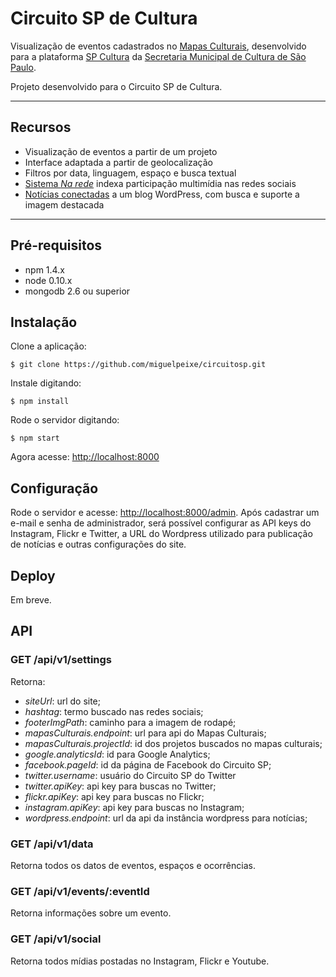 # Circuito SP de Cultura

Visualização de eventos cadastrados no [Mapas Culturais](https://github.com/hacklabr/mapasculturais), desenvolvido para a plataforma [SP Cultura](http://spcultura.prefeitura.sp.gov.br/) da [Secretaria Municipal de Cultura de São Paulo](http://www.prefeitura.sp.gov.br/cidade/secretarias/cultura/).

Projeto desenvolvido para o Circuito SP de Cultura.

---

## Recursos

 - Visualização de eventos a partir de um projeto
 - Interface adaptada a partir de geolocalização
 - Filtros por data, linguagem, espaço e busca textual
 - [Sistema *Na rede*](#configurando-o-na-rede) indexa participação multimídia nas redes sociais
 - [Notícias conectadas](#configurando-as-not%C3%ADcias) a um blog WordPress, com busca e suporte a imagem destacada

---

## Pré-requisitos

 - npm 1.4.x
 - node 0.10.x
 - mongodb 2.6 ou superior

## Instalação

Clone a aplicação:

```
$ git clone https://github.com/miguelpeixe/circuitosp.git
```

Instale digitando:

```
$ npm install
```

Rode o servidor digitando:

```
$ npm start
```

Agora acesse: [http://localhost:8000](http://localhost:8000)

## Configuração

Rode o servidor e acesse: [http://localhost:8000/admin](http://localhost:8000/admin). Após cadastrar um e-mail e senha de administrador, será possível configurar as API keys do Instagram, Flickr e Twitter, a URL do Wordpress utilizado para publicação de notícias e outras configurações do site. 

## Deploy

Em breve.

## API

### GET **/api/v1/settings**

Retorna:

* *siteUrl*: url do site;
* *hashtag*: termo buscado nas redes sociais;
* *footerImgPath*: caminho para a imagem de rodapé;
* *mapasCulturais.endpoint*: url para api do Mapas Culturais;
* *mapasCulturais.projectId*: id dos projetos buscados no mapas culturais;
* *google.analyticsId*: id para Google Analytics;
* *facebook.pageId*: id da página de Facebook do Circuito SP;
* *twitter.username*: usuário do Circuito SP do Twitter 
* *twitter.apiKey*: api key para buscas no Twitter;
* *flickr.apiKey*: api key para buscas no Flickr;
* *instagram.apiKey*: api key para buscas no Instagram;
* *wordpress.endpoint*: url da api da instância wordpress para notícias;


### GET /api/v1/data

Retorna todos os datos de eventos, espaços e ocorrências.

### GET /api/v1/events/:eventId

Retorna informações sobre um evento.

### GET /api/v1/social

Retorna todos mídias postadas no Instagram, Flickr e Youtube.




